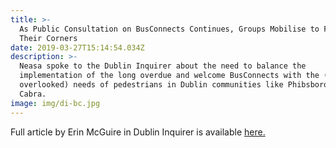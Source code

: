 ```yaml
---
title: >-
  As Public Consultation on BusConnects Continues, Groups Mobilise to Fight
  Their Corners
date: 2019-03-27T15:14:54.034Z
description: >-
  Neasa spoke to the Dublin Inquirer about the need to balance the
  implementation of the long overdue and welcome BusConnects with the (sometimes
  overlooked) needs of pedestrians in Dublin communities like Phibsborough and
  Cabra.
image: img/di-bc.jpg
---
```

Full article by Erin McGuire in Dublin Inquirer is available [here.](https://dublininquirer.com/2019/03/27/as-public-consultation-on-busconnects-continues-groups-mobilise-to-fight-their-corners)
